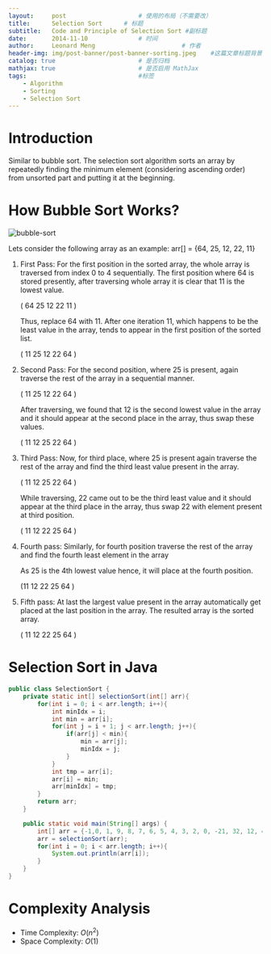 ```yaml
---
layout:     post   				    # 使用的布局（不需要改）
title:      Selection Sort   	# 标题 
subtitle:   Code and Principle of Selection Sort #副标题
date:       2014-11-10 				# 时间
author:     Leonard Meng						# 作者
header-img: img/post-banner/post-banner-sorting.jpeg 	#这篇文章标题背景图片
catalog: true 						# 是否归档
mathjax: true                       # 是否启用 MathJax
tags:								#标签
    - Algorithm
    - Sorting
    - Selection Sort
---
```


# Introduction

Similar to bubble sort. The selection sort algorithm sorts an array by repeatedly finding the minimum element (considering ascending order) from unsorted part and putting it at the beginning. 

# How Bubble Sort Works?

![bubble-sort](https://www.menglingjun.com/img/in-post/selection-sort.gif)

Lets consider the following array as an example: arr[] = {64, 25, 12, 22, 11}

1. First Pass: For the first position in the sorted array, the whole array is traversed from index 0 to 4 sequentially. The first position where 64 is stored presently, after traversing whole array it is clear that 11 is the lowest value.

    (   64   	   25   	   12   	   22   	   11   )
    
    Thus, replace 64 with 11. After one iteration 11, which happens to be the least value in the array, tends to appear in the first position of the sorted list.

    (   11   	   25   	   12   	   22   	   64   )


2. Second Pass: For the second position, where 25 is present, again traverse the rest of the array in a sequential manner.

    ( 11   	   25   	   12   	   22   	   64    ) 
    
    After traversing, we found that 12 is the second lowest value in the array and it should appear at the second place in the array, thus swap these values.
    
    (    11   	   12   	   25   	   22   	   64    ) 

3. Third Pass: Now, for third place, where 25 is present again traverse the rest of the array and find the third least value present in the array.

    ( 11   	   12   	   25   	   22   	   64   ) 

    While traversing, 22 came out to be the third least value and it should appear at the third place in the array, thus swap 22 with element present at third position.

    ( 11   	   12   	   22   	   25   	   64   )

4. Fourth pass: Similarly, for fourth position traverse the rest of the array and find the fourth least element in the array 
    
    As 25 is the 4th lowest value hence, it will place at the fourth position.

    (11   	   12   	   22   	   25   	   64   )

4. Fifth pass: At last the largest value present in the array automatically get placed at the last position in the array. The resulted array is the sorted array.

    (   11   	   12   	   22   	   25   	   64   )

# Selection Sort in Java

```java
public class SelectionSort {
    private static int[] selectionSort(int[] arr){
        for(int i = 0; i < arr.length; i++){
            int minIdx = i;
            int min = arr[i];
            for(int j = i + 1; j < arr.length; j++){
                if(arr[j] < min){
                    min = arr[j];
                    minIdx = j;
                }
            }
            int tmp = arr[i];
            arr[i] = min;
            arr[minIdx] = tmp;
        }
        return arr;
    }

    public static void main(String[] args) {
        int[] arr = {-1,0, 1, 9, 8, 7, 6, 5, 4, 3, 2, 0, -21, 32, 12, 4, 6, 8, 23,23};
        arr = selectionSort(arr);
        for(int i = 0; i < arr.length; i++){
            System.out.println(arr[i]);
        }
    }
}


```

# Complexity Analysis
- Time Complexity: $O(n^2)$
- Space Complexity: $O(1)$
